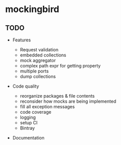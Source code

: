 # mockingbird

## TODO

* Features
  * Request validation
  * embedded collections
  * mock aggregator
  * complex path expr for getting property
  * multiple ports
  * dump collections
  
* Code quality
  * reorganize packages & file contents
  * reconsider how mocks are being implemented
  * fill all exception messages
  * code coverage
  * logging
  * setup CI
  * Bintray

* Documentation
